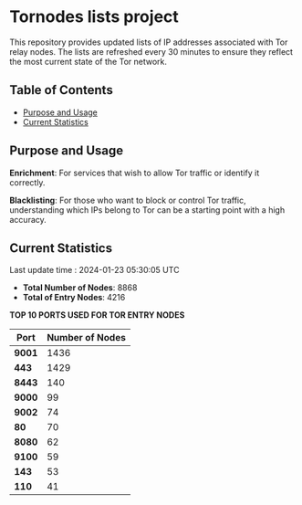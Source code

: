 # Tornodes lists project

This repository provides updated lists of IP addresses associated with Tor relay nodes. The lists are refreshed every 30 minutes to ensure they reflect the most current state of the Tor network.

## Table of Contents

- [Purpose and Usage](#purpose-and-usage)
- [Current Statistics](#current-statistics)


## Purpose and Usage

**Enrichment**: For services that wish to allow Tor traffic or identify it correctly.

**Blacklisting**: For those who want to block or control Tor traffic, understanding which IPs belong to Tor can be a starting point with a high accuracy.

## Current Statistics

Last update time : 2024-01-23 05:30:05 UTC

- **Total Number of Nodes**: 8868
- **Total of Entry Nodes**: 4216

**TOP 10 PORTS USED FOR TOR ENTRY NODES**

| **Port** | **Number of Nodes** |
|------|-----------------|
| **9001**   | 1436  |
| **443**   | 1429  |
| **8443**   | 140  |
| **9000**   | 99  |
| **9002**   | 74  |
| **80**   | 70  |
| **8080**   | 62  |
| **9100**   | 59  |
| **143**   | 53  |
| **110**   | 41  |

